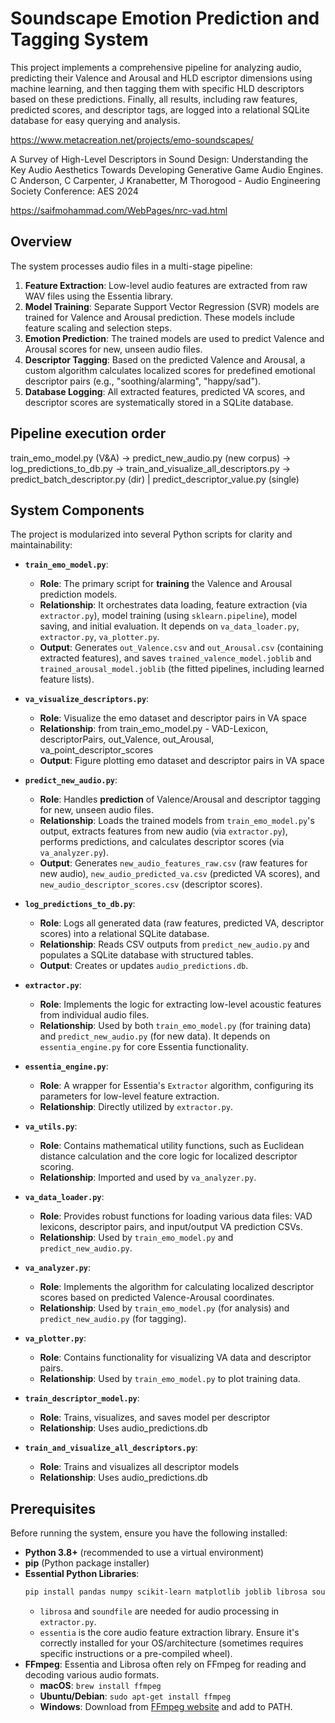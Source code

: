 # Soundscape Emotion Prediction and Tagging System

This project implements a comprehensive pipeline for analyzing audio, predicting their Valence and Arousal and HLD escriptor dimensions using machine learning, and then tagging them with specific HLD descriptors based on these predictions. Finally, all results, including raw features, predicted scores, and descriptor tags, are logged into a relational SQLite database for easy querying and analysis.

https://www.metacreation.net/projects/emo-soundscapes/

A Survey of High-Level Descriptors in Sound Design: Understanding the Key Audio Aesthetics Towards Developing Generative Game Audio Engines. C Anderson, C Carpenter, J Kranabetter, M Thorogood - Audio Engineering Society Conference: AES 2024


https://saifmohammad.com/WebPages/nrc-vad.html

## Overview

The system processes audio files in a multi-stage pipeline:
1.  **Feature Extraction**: Low-level audio features are extracted from raw WAV files using the Essentia library.
2.  **Model Training**: Separate Support Vector Regression (SVR) models are trained for Valence and Arousal prediction. These models include feature scaling and selection steps.
3.  **Emotion Prediction**: The trained models are used to predict Valence and Arousal scores for new, unseen audio files.
4.  **Descriptor Tagging**: Based on the predicted Valence and Arousal, a custom algorithm calculates localized scores for predefined emotional descriptor pairs (e.g., "soothing/alarming", "happy/sad").
5.  **Database Logging**: All extracted features, predicted VA scores, and descriptor scores are systematically stored in a SQLite database.


## Pipeline execution order
train_emo_model.py (V&A) -> predict_new_audio.py (new corpus) -> log_predictions_to_db.py -> train_and_visualize_all_descriptors.py -> predict_batch_descriptor.py (dir) | predict_descriptor_value.py (single)

## System Components

The project is modularized into several Python scripts for clarity and maintainability:

* **`train_emo_model.py`**:
    * **Role**: The primary script for **training** the Valence and Arousal prediction models.
    * **Relationship**: It orchestrates data loading, feature extraction (via `extractor.py`), model training (using `sklearn.pipeline`), model saving, and initial evaluation. It depends on `va_data_loader.py`, `extractor.py`, `va_plotter.py`.
    * **Output**: Generates `out_Valence.csv` and `out_Arousal.csv` (containing extracted features), and saves `trained_valence_model.joblib` and `trained_arousal_model.joblib` (the fitted pipelines, including learned feature lists).

* **`va_visualize_descriptors.py`**:
    * **Role**: Visualize the emo dataset and descriptor pairs in VA space
    * **Relationship**: from train_emo_model.py - VAD-Lexicon, descriptorPairs, out_Valence, out_Arousal, va_point_descriptor_scores
    * **Output**: Figure plotting emo dataset and descriptor pairs in VA space

* **`predict_new_audio.py`**:
    * **Role**: Handles **prediction** of Valence/Arousal and descriptor tagging for new, unseen audio files.
    * **Relationship**: Loads the trained models from `train_emo_model.py`'s output, extracts features from new audio (via `extractor.py`), performs predictions, and calculates descriptor scores (via `va_analyzer.py`).
    * **Output**: Generates `new_audio_features_raw.csv` (raw features for new audio), `new_audio_predicted_va.csv` (predicted VA scores), and `new_audio_descriptor_scores.csv` (descriptor scores).

* **`log_predictions_to_db.py`**:
    * **Role**: Logs all generated data (raw features, predicted VA, descriptor scores) into a relational SQLite database.
    * **Relationship**: Reads CSV outputs from `predict_new_audio.py` and populates a SQLite database with structured tables.
    * **Output**: Creates or updates `audio_predictions.db`.

* **`extractor.py`**:
    * **Role**: Implements the logic for extracting low-level acoustic features from individual audio files.
    * **Relationship**: Used by both `train_emo_model.py` (for training data) and `predict_new_audio.py` (for new data). It depends on `essentia_engine.py` for core Essentia functionality.

* **`essentia_engine.py`**:
    * **Role**: A wrapper for Essentia's `Extractor` algorithm, configuring its parameters for low-level feature extraction.
    * **Relationship**: Directly utilized by `extractor.py`.

* **`va_utils.py`**:
    * **Role**: Contains mathematical utility functions, such as Euclidean distance calculation and the core logic for localized descriptor scoring.
    * **Relationship**: Imported and used by `va_analyzer.py`.

* **`va_data_loader.py`**:
    * **Role**: Provides robust functions for loading various data files: VAD lexicons, descriptor pairs, and input/output VA prediction CSVs.
    * **Relationship**: Used by `train_emo_model.py` and `predict_new_audio.py`.

* **`va_analyzer.py`**:
    * **Role**: Implements the algorithm for calculating localized descriptor scores based on predicted Valence-Arousal coordinates.
    * **Relationship**: Used by `train_emo_model.py` (for analysis) and `predict_new_audio.py` (for tagging).

* **`va_plotter.py`**:
    * **Role**: Contains functionality for visualizing VA data and descriptor pairs.
    * **Relationship**: Used by `train_emo_model.py` to plot training data.

* **`train_descriptor_model.py`**:
    * **Role**: Trains, visualizes, and saves model per descriptor
    * **Relationship**: Uses audio_predictions.db

* **`train_and_visualize_all_descriptors.py`**:
    * **Role**: Trains and visualizes all descriptor models 
    * **Relationship**: Uses audio_predictions.db

## Prerequisites

Before running the system, ensure you have the following installed:

* **Python 3.8+** (recommended to use a virtual environment)
* **pip** (Python package installer)
* **Essential Python Libraries**:
    ```bash
    pip install pandas numpy scikit-learn matplotlib joblib librosa soundfile essentia
    ```
    * `librosa` and `soundfile` are needed for audio processing in `extractor.py`.
    * `essentia` is the core audio feature extraction library. Ensure it's correctly installed for your OS/architecture (sometimes requires specific instructions or a pre-compiled wheel).
* **FFmpeg**: Essentia and Librosa often rely on FFmpeg for reading and decoding various audio formats.
    * **macOS**: `brew install ffmpeg`
    * **Ubuntu/Debian**: `sudo apt-get install ffmpeg`
    * **Windows**: Download from [FFmpeg website](https://ffmpeg.org/download.html) and add to PATH.

